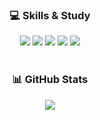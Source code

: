 <div align="center">
  <h3>💻 Skills & Study</h3>
  <img src="https://img.shields.io/badge/Java-007396?style=flat&logo=java&logoColor=white"/>
  <img src="https://img.shields.io/badge/Spring-6DB33F?style=flat&logo=spring&logoColor=white"/>
  <img src="https://img.shields.io/badge/MySQL-4479A1?style=flat&logo=mysql&logoColor=white"/>
  <img src="https://img.shields.io/badge/Oracle-F80000?style=flat&logo=oracle&logoColor=white"/>
  <img src="https://img.shields.io/badge/AWS-232F3E?style=flat&logo=amazon-aws&logoColor=white"/>
</div>

<br>

<div align="center">
  <h3>📊 GitHub Stats</h3>
  <a href="https://github.com/JONGHUKIM/github-readme-stats">
    <img src="https://github-readme-stats.vercel.app/api/top-langs/?username=JONGHUKIM&layout=compact&theme=dark" />
  </a>
</div>
